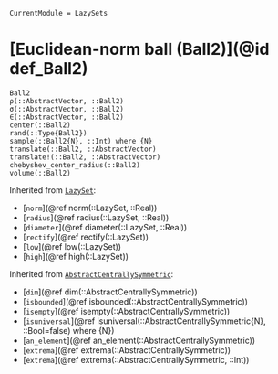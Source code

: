 ```@meta
CurrentModule = LazySets
```

# [Euclidean-norm ball (Ball2)](@id def_Ball2)

```@docs
Ball2
ρ(::AbstractVector, ::Ball2)
σ(::AbstractVector, ::Ball2)
∈(::AbstractVector, ::Ball2)
center(::Ball2)
rand(::Type{Ball2})
sample(::Ball2{N}, ::Int) where {N}
translate(::Ball2, ::AbstractVector)
translate!(::Ball2, ::AbstractVector)
chebyshev_center_radius(::Ball2)
volume(::Ball2)
```
Inherited from [`LazySet`](@ref):
* [`norm`](@ref norm(::LazySet, ::Real))
* [`radius`](@ref radius(::LazySet, ::Real))
* [`diameter`](@ref diameter(::LazySet, ::Real))
* [`rectify`](@ref rectify(::LazySet))
* [`low`](@ref low(::LazySet))
* [`high`](@ref high(::LazySet))

Inherited from [`AbstractCentrallySymmetric`](@ref):
* [`dim`](@ref dim(::AbstractCentrallySymmetric))
* [`isbounded`](@ref isbounded(::AbstractCentrallySymmetric))
* [`isempty`](@ref isempty(::AbstractCentrallySymmetric))
* [`isuniversal`](@ref isuniversal(::AbstractCentrallySymmetric{N}, ::Bool=false) where {N})
* [`an_element`](@ref an_element(::AbstractCentrallySymmetric))
* [`extrema`](@ref extrema(::AbstractCentrallySymmetric))
* [`extrema`](@ref extrema(::AbstractCentrallySymmetric, ::Int))
